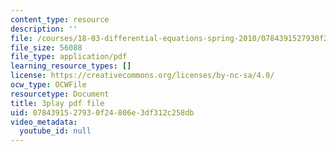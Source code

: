 ```yaml
---
content_type: resource
description: ''
file: /courses/18-03-differential-equations-spring-2010/0784391527930f24806e3df312c258db_EWWw0jryj1A.pdf
file_size: 56088
file_type: application/pdf
learning_resource_types: []
license: https://creativecommons.org/licenses/by-nc-sa/4.0/
ocw_type: OCWFile
resourcetype: Document
title: 3play pdf file
uid: 07843915-2793-0f24-806e-3df312c258db
video_metadata:
  youtube_id: null
---
```

